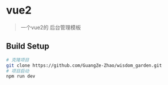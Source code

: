 # vue2

> 一个vue2的 后台管理模板

## Build Setup

``` bash
# 克隆项目
git clone https://github.com/GuangZe-Zhao/wisdom_garden.git
# 项目启动
npm run dev


